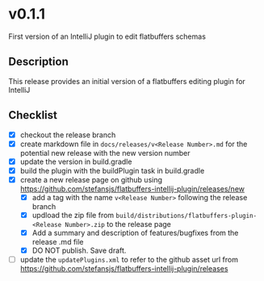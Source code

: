 # v0.1.1

First version of an IntelliJ plugin to edit flatbuffers schemas

## Description

This release provides an initial version of a flatbuffers editing plugin for IntelliJ

## Checklist

- [x] checkout the release branch
- [x] create markdown file in `docs/releases/v<Release Number>.md` for the potential new release with the new version
 number
- [x] update the version in build.gradle
- [x] build the plugin with the buildPlugin task in build.gradle
- [x] create a new release page on github using https://github.com/stefansjs/flatbuffers-intellij-plugin/releases/new
  - [x] add a tag with the name `v<Release Number>` following the release branch
  - [x] updload the zip file from `build/distributions/flatbuffers-plugin-<Release Number>.zip` to the release page
  - [x] Add a summary and description of features/bugfixes from the release .md file
  - [x] DO NOT publish. Save draft.
- [ ] update the `updatePlugins.xml` to refer to the github asset url from 
      https://github.com/stefansjs/flatbuffers-intellij-plugin/releases 
